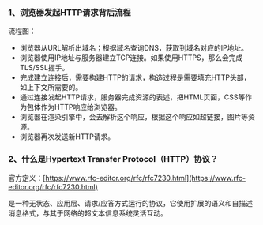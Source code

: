 ### 1、浏览器发起HTTP请求背后流程

流程图：



* 浏览器从URL解析出域名；根据域名查询DNS，获取到域名对应的IP地址。
* 浏览器使用IP地址与服务器建立TCP连接。如果使用HTTPS，那么会完成TLS/SSL握手。
* 完成建立连接后，需要构建HTTP的请求，构造过程是需要填充HTTP头部，如上下文所需要的。
* 通过连接发起HTTP请求，服务器完成资源的表述，把HTML页面，CSS等作为包体作为HTTP响应给浏览器。
* 浏览器在渲染引擎中，会去解析这个响应，根据这个响应如超链接，图片等资源。
* 浏览器再次发送新HTTP请求。



### 2、什么是Hypertext Transfer Protocol（HTTP）协议？

官方定义：[https://www.rfc-editor.org/rfc/rfc7230.html](https://www.rfc-editor.org/rfc/rfc7230.html)

是一种无状态、应用层、请求/应答方式运行的协议，它使用扩展的语义和自描述消息格式，与其于网络的超文本信息系统灵活互动。
